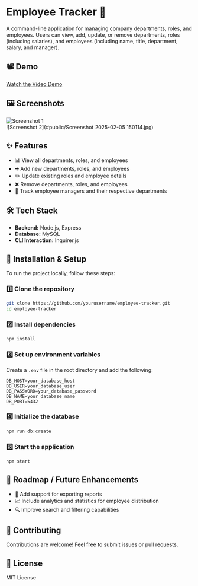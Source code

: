 # Employee Tracker 🏢
A command-line application for managing company departments, roles, and employees. Users can view, add, update, or remove departments, roles (including salaries), and employees (including name, title, department, salary, and manager).

## 📽️ Demo
[Watch the Video Demo](#https://drive.google.com/file/d/1hO4wGfS3HVPPJCgYi0MdqYXuU7cyXnw8/view) 

## 🖼️ Screenshots
![Screenshot 1](#https://github.com/BlakeTorrey/Employee-Tracker/blob/main/public/Screenshot%202025-02-05%20150047.png)   
![Screenshot 2](#public/Screenshot 2025-02-05 150114.jpg) 

## ✨ Features
- 📊 View all departments, roles, and employees
- ➕ Add new departments, roles, and employees
- ✏️ Update existing roles and employee details
- ❌ Remove departments, roles, and employees
- 👥 Track employee managers and their respective departments

## 🛠️ Tech Stack
- **Backend:** Node.js, Express
- **Database:** MySQL
- **CLI Interaction:** Inquirer.js

## 🔧 Installation & Setup
To run the project locally, follow these steps:

### 1️⃣ Clone the repository
```bash
git clone https://github.com/yourusername/employee-tracker.git
cd employee-tracker
```

### 2️⃣ Install dependencies
```bash
npm install
```

### 3️⃣ Set up environment variables
Create a `.env` file in the root directory and add the following:
```env
DB_HOST=your_database_host
DB_USER=your_database_user
DB_PASSWORD=your_database_password
DB_NAME=your_database_name
DB_PORT=5432
```

### 4️⃣ Initialize the database
```bash
npm run db:create
```

### 5️⃣ Start the application
```bash
npm start
```

## 📌 Roadmap / Future Enhancements
- 📂 Add support for exporting reports
- 📈 Include analytics and statistics for employee distribution
- 🔍 Improve search and filtering capabilities

## 🤝 Contributing
Contributions are welcome! Feel free to submit issues or pull requests.

## 📜 License
MIT License
